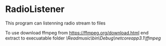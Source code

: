 # RadioListener
This program can listenning radio stream to files

To use download ffmpeg from https://ffmpeg.org/download.html
end extract to execuatable folder *\Readmusic\bin\Debug\netcoreapp3.1\ffmpeg*
